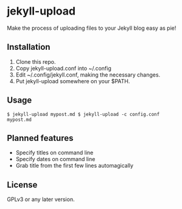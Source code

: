 # jekyll-upload
Make the process of uploading files to your Jekyll blog easy as pie!

## Installation
1. Clone this repo.
2. Copy jekyll-upload.conf into ~/.config
3. Edit ~/.config/jekyll.conf, making the necessary changes.
4. Put jekyll-upload somewhere on your $PATH.

## Usage
<code>$ jekyll-upload mypost.md
  $ jekyll-upload -c config.conf mypost.md</code>

## Planned features
- Specify titles on command line
- Specify dates on command line
- Grab title from the first few lines automagically

## License
GPLv3 or any later version.
